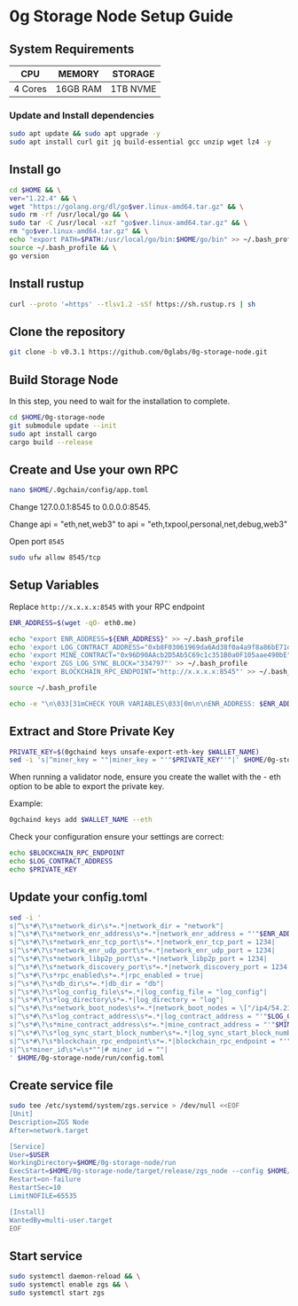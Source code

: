# 0g Storage Node Setup Guide

## System Requirements

| CPU | MEMORY | STORAGE |
|----|----|----|
| 4 Cores | 16GB RAM | 1TB NVME |


### Update and Install dependencies

```bash
sudo apt update && sudo apt upgrade -y
sudo apt install curl git jq build-essential gcc unzip wget lz4 -y
```


## Install go

```bash
cd $HOME && \
ver="1.22.4" && \
wget "https://golang.org/dl/go$ver.linux-amd64.tar.gz" && \
sudo rm -rf /usr/local/go && \
sudo tar -C /usr/local -xzf "go$ver.linux-amd64.tar.gz" && \
rm "go$ver.linux-amd64.tar.gz" && \
echo "export PATH=$PATH:/usr/local/go/bin:$HOME/go/bin" >> ~/.bash_profile && \
source ~/.bash_profile && \
go version
```


## Install rustup

```bash
curl --proto '=https' --tlsv1.2 -sSf https://sh.rustup.rs | sh
```

## Clone the repository
```bash
git clone -b v0.3.1 https://github.com/0glabs/0g-storage-node.git
```

## Build Storage Node
In this step, you need to wait for the installation to complete.
```bash
cd $HOME/0g-storage-node
git submodule update --init
sudo apt install cargo
cargo build --release
```

## Create and Use your own RPC

```bash
nano $HOME/.0gchain/config/app.toml
```
Change 127.0.0.1:8545 to 0.0.0.0:8545.

Change api = "eth,net,web3" to api = "eth,txpool,personal,net,debug,web3"


Open port `8545`
```bash
sudo ufw allow 8545/tcp
```

## Setup Variables

Replace `http://x.x.x.x:8545` with your RPC endpoint 

```bash
ENR_ADDRESS=$(wget -qO- eth0.me)

echo "export ENR_ADDRESS=${ENR_ADDRESS}" >> ~/.bash_profile
echo 'export LOG_CONTRACT_ADDRESS="0xb8F03061969da6Ad38f0a4a9f8a86bE71dA3c8E7"' >> ~/.bash_profile
echo 'export MINE_CONTRACT="0x96D90AAcb2D5Ab5C69c1c351B0a0F105aae490bE"' >> ~/.bash_profile
echo 'export ZGS_LOG_SYNC_BLOCK="334797"' >> ~/.bash_profile
echo 'export BLOCKCHAIN_RPC_ENDPOINT="http://x.x.x.x:8545"' >> ~/.bash_profile

source ~/.bash_profile

echo -e "\n\033[31mCHECK YOUR VARIABLES\033[0m\n\nENR_ADDRESS: $ENR_ADDRESS\n\n\nLOG_CONTRACT_ADDRESS: $LOG_CONTRACT_ADDRESS\nMINE_CONTRACT: $MINE_CONTRACT\nZGS_LOG_SYNC_BLOCK: $ZGS_LOG_SYNC_BLOCK\nBLOCKCHAIN_RPC_ENDPOINT: $BLOCKCHAIN_RPC_ENDPOINT\n\n\033[33mwith love.\033[0m"
```

## Extract and Store Private Key

```bash
PRIVATE_KEY=$(0gchaind keys unsafe-export-eth-key $WALLET_NAME)
sed -i 's|^miner_key = ""|miner_key = "'"$PRIVATE_KEY"'"|' $HOME/0g-storage-node/run/config.toml
```
When running a validator node, ensure you create the wallet with the - eth option to be able to export the private key.

Example:
```bash
0gchaind keys add $WALLET_NAME --eth
```
Check your configuration ensure your settings are correct:
```bash
echo $BLOCKCHAIN_RPC_ENDPOINT
echo $LOG_CONTRACT_ADDRESS
echo $PRIVATE_KEY
```

## Update your config.toml
```bash
sed -i '
s|^\s*#\?\s*network_dir\s*=.*|network_dir = "network"|
s|^\s*#\?\s*network_enr_address\s*=.*|network_enr_address = "'"$ENR_ADDRESS"'"|
s|^\s*#\?\s*network_enr_tcp_port\s*=.*|network_enr_tcp_port = 1234|
s|^\s*#\?\s*network_enr_udp_port\s*=.*|network_enr_udp_port = 1234|
s|^\s*#\?\s*network_libp2p_port\s*=.*|network_libp2p_port = 1234|
s|^\s*#\?\s*network_discovery_port\s*=.*|network_discovery_port = 1234|
s|^\s*#\?\s*rpc_enabled\s*=.*|rpc_enabled = true|
s|^\s*#\?\s*db_dir\s*=.*|db_dir = "db"|
s|^\s*#\?\s*log_config_file\s*=.*|log_config_file = "log_config"|
s|^\s*#\?\s*log_directory\s*=.*|log_directory = "log"|
s|^\s*#\?\s*network_boot_nodes\s*=.*|network_boot_nodes = \["/ip4/54.219.26.22/udp/1234/p2p/16Uiu2HAmTVDGNhkHD98zDnJxQWu3i1FL1aFYeh9wiQTNu4pDCgps","/ip4/52.52.127.117/udp/1234/p2p/16Uiu2HAkzRjxK2gorngB1Xq84qDrT4hSVznYDHj6BkbaE4SGx9oS"\]|
s|^\s*#\?\s*log_contract_address\s*=.*|log_contract_address = "'"$LOG_CONTRACT_ADDRESS"'"|
s|^\s*#\?\s*mine_contract_address\s*=.*|mine_contract_address = "'"$MINE_CONTRACT"'"|
s|^\s*#\?\s*log_sync_start_block_number\s*=.*|log_sync_start_block_number = '"$ZGS_LOG_SYNC_BLOCK"'|
s|^\s*#\?\s*blockchain_rpc_endpoint\s*=.*|blockchain_rpc_endpoint = "'"$BLOCKCHAIN_RPC_ENDPOINT"'"|
s|^\s*miner_id\s*=\s*""|# miner_id = ""|
' $HOME/0g-storage-node/run/config.toml
```

## Create service file
```bash
sudo tee /etc/systemd/system/zgs.service > /dev/null <<EOF
[Unit]
Description=ZGS Node
After=network.target

[Service]
User=$USER
WorkingDirectory=$HOME/0g-storage-node/run
ExecStart=$HOME/0g-storage-node/target/release/zgs_node --config $HOME/0g-storage-node/run/config.toml
Restart=on-failure
RestartSec=10
LimitNOFILE=65535

[Install]
WantedBy=multi-user.target
EOF
```

## Start service
```bash
sudo systemctl daemon-reload && \
sudo systemctl enable zgs && \
sudo systemctl start zgs
```
